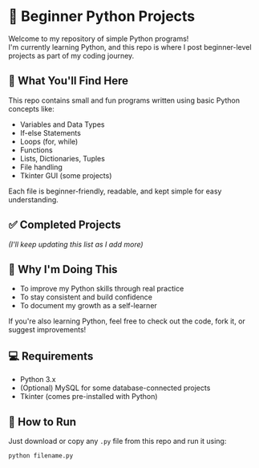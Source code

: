 # 🐍 Beginner Python Projects

Welcome to my repository of simple Python programs!  
I'm currently learning Python, and this repo is where I post beginner-level projects as part of my coding journey.

## 📘 What You'll Find Here

This repo contains small and fun programs written using basic Python concepts like:
- Variables and Data Types
- If-else Statements
- Loops (for, while)
- Functions
- Lists, Dictionaries, Tuples
- File handling
- Tkinter GUI (some projects)

Each file is beginner-friendly, readable, and kept simple for easy understanding.

## ✅ Completed Projects

*(I'll keep updating this list as I add more)*

## 🎯 Why I'm Doing This

- To improve my Python skills through real practice
- To stay consistent and build confidence
- To document my growth as a self-learner

If you're also learning Python, feel free to check out the code, fork it, or suggest improvements!

## 💻 Requirements

- Python 3.x
- (Optional) MySQL for some database-connected projects
- Tkinter (comes pre-installed with Python)

## 🚀 How to Run

Just download or copy any `.py` file from this repo and run it using:
```bash
python filename.py